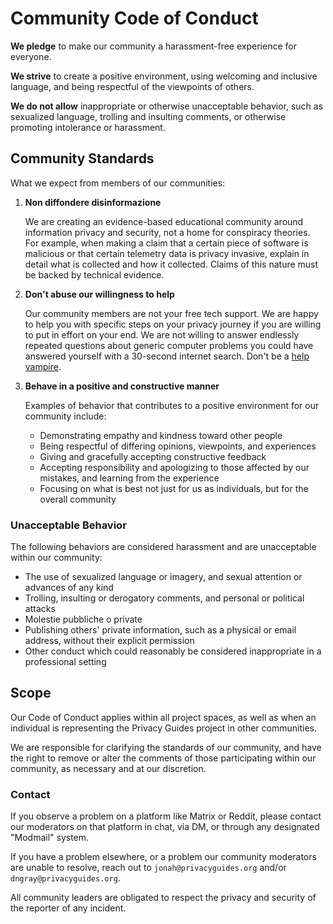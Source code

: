 # Community Code of Conduct

**We pledge** to make our community a harassment-free experience for everyone.

**We strive** to create a positive environment, using welcoming and inclusive language, and being respectful of the viewpoints of others.

**We do not allow** inappropriate or otherwise unacceptable behavior, such as sexualized language, trolling and insulting comments, or otherwise promoting intolerance or harassment.

## Community Standards

What we expect from members of our communities:

1. **Non diffondere disinformazione**

      We are creating an evidence-based educational community around information privacy and security, not a home for conspiracy theories. For example, when making a claim that a certain piece of software is malicious or that certain telemetry data is privacy invasive, explain in detail what is collected and how it collected. Claims of this nature must be backed by technical evidence.

1. **Don't abuse our willingness to help**

      Our community members are not your free tech support. We are happy to help you with specific steps on your privacy journey if you are willing to put in effort on your end. We are not willing to answer endlessly repeated questions about generic computer problems you could have answered yourself with a 30-second internet search. Don't be a [help vampire](https://slash7.com/2006/12/22/vampires/).

1. **Behave in a positive and constructive manner**

      Examples of behavior that contributes to a positive environment for our community include:

      - Demonstrating empathy and kindness toward other people
      - Being respectful of differing opinions, viewpoints, and experiences
      - Giving and gracefully accepting constructive feedback
      - Accepting responsibility and apologizing to those affected by our mistakes, and learning from the experience
      - Focusing on what is best not just for us as individuals, but for the overall community

### Unacceptable Behavior

The following behaviors are considered harassment and are unacceptable within our community:

- The use of sexualized language or imagery, and sexual attention or advances of any kind
- Trolling, insulting or derogatory comments, and personal or political attacks
- Molestie pubbliche o private
- Publishing others' private information, such as a physical or email address, without their explicit permission
- Other conduct which could reasonably be considered inappropriate in a professional setting

## Scope

Our Code of Conduct applies within all project spaces, as well as when an individual is representing the Privacy Guides project in other communities.

We are responsible for clarifying the standards of our community, and have the right to remove or alter the comments of those participating within our community, as necessary and at our discretion.

### Contact

If you observe a problem on a platform like Matrix or Reddit, please contact our moderators on that platform in chat, via DM, or through any designated "Modmail" system.

If you have a problem elsewhere, or a problem our community moderators are unable to resolve, reach out to `jonah@privacyguides.org` and/or `dngray@privacyguides.org`.

All community leaders are obligated to respect the privacy and security of the reporter of any incident.
